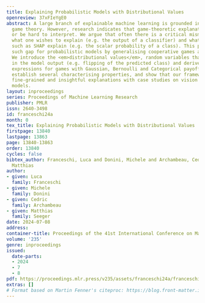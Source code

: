 ```yaml
---
title: Explaining Probabilistic Models with Distributional Values
openreview: 37xFIeYgE0
abstract: A large branch of explainable machine learning is grounded in cooperative
  game theory. However, research indicates that game-theoretic explanations may mislead
  or be hard to interpret. We argue that often there is a critical mismatch between
  what one wishes to explain (e.g. the output of a classifier) and what current methods
  such as SHAP explain (e.g. the scalar probability of a class). This paper addresses
  such gap for probabilistic models by generalising cooperative games and value operators.
  We introduce the <em>distributional values</em>, random variables that track changes
  in the model output (e.g. flipping of the predicted class) and derive their analytic
  expressions for games with Gaussian, Bernoulli and Categorical payoffs. We further
  establish several characterising properties, and show that our framework provides
  fine-grained and insightful explanations with case studies on vision and language
  models.
layout: inproceedings
series: Proceedings of Machine Learning Research
publisher: PMLR
issn: 2640-3498
id: franceschi24a
month: 0
tex_title: Explaining Probabilistic Models with Distributional Values
firstpage: 13840
lastpage: 13863
page: 13840-13863
order: 13840
cycles: false
bibtex_author: Franceschi, Luca and Donini, Michele and Archambeau, Cedric and Seeger,
  Matthias
author:
- given: Luca
  family: Franceschi
- given: Michele
  family: Donini
- given: Cedric
  family: Archambeau
- given: Matthias
  family: Seeger
date: 2024-07-08
address:
container-title: Proceedings of the 41st International Conference on Machine Learning
volume: '235'
genre: inproceedings
issued:
  date-parts:
  - 2024
  - 7
  - 8
pdf: https://proceedings.mlr.press/v235/assets/franceschi24a/franceschi24a.pdf
extras: []
# Format based on Martin Fenner's citeproc: https://blog.front-matter.io/posts/citeproc-yaml-for-bibliographies/
---
```

